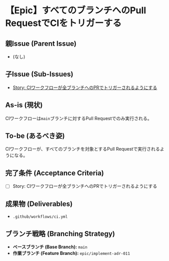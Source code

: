 # 【Epic】すべてのブランチへのPull RequestでCIをトリガーする

## 親Issue (Parent Issue)
- (なし)

## 子Issue (Sub-Issues)
- [Story: CIワークフローが全ブランチへのPRでトリガーされるようにする](stories/story-update-ci-trigger.md)

## As-is (現状)
CIワークフローは`main`ブランチに対するPull Requestでのみ実行される。

## To-be (あるべき姿)
CIワークフローが、すべてのブランチを対象とするPull Requestで実行されるようになる。

## 完了条件 (Acceptance Criteria)
- [ ] Story: CIワークフローが全ブランチへのPRでトリガーされるようにする

## 成果物 (Deliverables)
- `.github/workflows/ci.yml`

## ブランチ戦略 (Branching Strategy)
- **ベースブランチ (Base Branch):** `main`
- **作業ブランチ (Feature Branch):** `epic/implement-adr-011`
